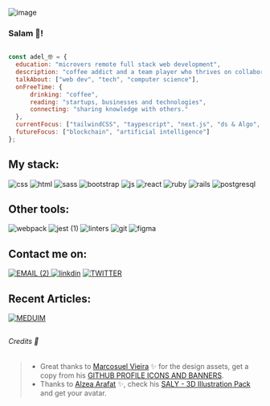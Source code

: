 ![image](https://user-images.githubusercontent.com/68030297/196045357-7257cf12-bf53-4359-8e26-047dea7e4ab9.png)

### Salam 👋!
```javascript

const adel_🤓 = {                                                                                                     
  education: "microvers remote full stack web development",                                                              
  description: "coffee addict and a team player who thrives on collaboration and connecting with diverse individuals.",  
  talkAbout: ["web dev", "tech", "computer science"],                                                                    
  onFreeTime: {                                                                                                          
      drinking: "coffee",                                                                                                
      reading: "startups, businesses and technologies",                                                                
      connecting: "sharing knowledge with others."                                                                     
  },                                                                                                                   
  currentFocus: ["tailwindCSS", "taypescript", "next.js", "ds & Algo", "design patterns"],                             
  futureFocus: ["blockchain", "artificial intelligence"]
};                                                                     

```

## My stack:
![css](https://user-images.githubusercontent.com/68030297/194180629-b2bd092e-8c71-4032-acfa-55f13b7a095a.svg)
![html](https://user-images.githubusercontent.com/68030297/194180578-90b4d94e-9004-402f-bbf4-d7ffbe18a75b.svg)
![sass](https://user-images.githubusercontent.com/68030297/194180718-eb434824-2303-4563-98d8-ebb9849d9977.svg)
![bootstrap](https://user-images.githubusercontent.com/68030297/194183348-9266099e-86c1-4d79-a305-63f25f9966e4.svg)
![js](https://user-images.githubusercontent.com/68030297/194180687-4530941e-f458-4ef1-8f4a-a79cb553326e.svg)
![react](https://user-images.githubusercontent.com/68030297/194183447-f54e4875-cefc-468d-bd4b-7e80283a3fe7.svg)
![ruby](https://user-images.githubusercontent.com/68030297/194183546-d428a684-f845-4a4d-95c2-d3f09d9287df.svg)
![rails](https://user-images.githubusercontent.com/68030297/194183560-55e87cce-26e1-4622-b7bd-3fd40df4e9b0.svg)
![postgresql](https://user-images.githubusercontent.com/68030297/226479542-52813116-2697-40e2-9c1a-91013b432747.svg)

## Other tools:
![webpack](https://user-images.githubusercontent.com/68030297/194184676-204a87c0-d772-4db4-a31c-dd0919fbdafc.svg)
![jest (1)](https://user-images.githubusercontent.com/68030297/194186897-1e66bc20-dad8-4718-9d61-836ffdcd1ffb.svg)
![linters](https://user-images.githubusercontent.com/68030297/194528378-32a50083-a458-4858-b05b-5f920f3fe231.svg)
![git](https://user-images.githubusercontent.com/68030297/194185175-79f1f018-cb39-40eb-9785-4e1bd30a626a.svg)
![figma](https://user-images.githubusercontent.com/68030297/194185102-b0aee2c0-1b49-43eb-90e3-509484041678.svg)



## Contact me on:
<a href="mailto:adeelguitoun@gmail.com">![EMAIL (2)](https://user-images.githubusercontent.com/68030297/194710587-78e1cc36-de48-4c31-832e-f08970c836be.svg)
</a>
[![linkdin](https://user-images.githubusercontent.com/68030297/194533472-feb45d0c-a777-4244-a453-0c7e73281137.svg)](https://www.linkedin.com/in/adelguitoun/)
[![TWITTER](https://user-images.githubusercontent.com/68030297/194710865-8ab92771-79ed-4ebd-b333-b0835ef346f3.svg)](https://twitter.com/GuitounAdel)

## Recent Articles:
[![MEDUIM](https://user-images.githubusercontent.com/68030297/226478922-5fb0be6c-e19c-470a-87a9-7e9ce113a8ff.png)](https://medium.com/@adeelguitoun)

## 

###### Credits 👏
> - Great thanks to [Marcosuel Vieira](https://github.com/lexmarcos) ✨ for the design assets, get a copy from his [GITHUB PROFILE ICONS AND BANNERS](https://www.figma.com/community/file/1070386597620428605).
> - Thanks to [Alzea Arafat](https://www.figma.com/@zea) ✨, check his [SALY - 3D Illustration Pack](https://www.figma.com/community/file/890095002328610853) and get your avatar.
